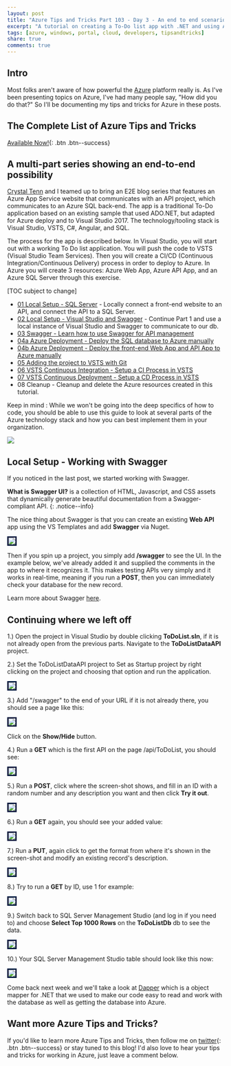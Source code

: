 ```yaml
---
layout: post
title: "Azure Tips and Tricks Part 103 - Day 3 - An end to end scenario with Azure App Service, API Apps, SQL, VSTS and CI/CD"
excerpt: "A tutorial on creating a To-Do list app with .NET and using Azure App Service, API Apps, SQL, VSTS and CI/CD"
tags: [azure, windows, portal, cloud, developers, tipsandtricks]
share: true
comments: true
---
```


## Intro

Most folks aren't aware of how powerful the [Azure](http://www.azure.com) platform really is. As I've been presenting topics on Azure, I've had many people say, "How did you do that?" So I'll be documenting my tips and tricks for Azure in these posts.

## The Complete List of Azure Tips and Tricks

[Available Now!](https://michaelcrump.net/azure-tips-and-tricks-complete-list/){: .btn .btn--success} 

## A multi-part series showing an end-to-end possibility

[Crystal Tenn](https://www.linkedin.com/in/crystal-tenn-6a0b9b67/) and I teamed up to bring an E2E blog series that features an Azure App Service website that communicates with an API project, which communicates to an Azure SQL back-end. The app is a traditional To-Do application based on an existing sample that used ADO.NET, but adapted for Azure deploy and to Visual Studio 2017. The  technology/tooling stack is Visual Studio, VSTS, C#, Angular, and SQL. 

The process for the app is described below. In Visual Studio, you will start out with a working To Do list application. You will push the code to VSTS (Visual Studio Team Services). Then you will create a CI/CD (Continuous Integration/Continuous Delivery) process in order to deploy to Azure. In Azure you will create 3 resources: Azure Web App, Azure API App, and an Azure SQL Server through this exercise. 

[TOC subject to change]

* [01 Local Setup - SQL Server](http://www.michaelcrump.net/azure-tips-and-tricks101/) - Locally connect a front-end website to an API, and connect the API to a SQL Server. 
* [02 Local Setup - Visual Studio and Swagger](http://www.michaelcrump.net/azure-tips-and-tricks102/) - Continue Part 1 and use a local instance of Visual Studio and Swagger to communicate to our db.
* [03 Swagger - Learn how to use Swagger for API management](http://www.michaelcrump.net/azure-tips-and-tricks103/)
* [04a Azure Deployment - Deploy the SQL database to Azure manually](http://www.michaelcrump.net/azure-tips-and-tricks104/)
* [04b Azure Deployment - Deploy the front-end Web App and API App to Azure manually](http://www.michaelcrump.net/azure-tips-and-tricks105/)
* [05 Adding the project to VSTS with Git](http://www.michaelcrump.net/azure-tips-and-tricks107/) 
* [06 VSTS Continuous Integration - Setup a CI Process in VSTS](http://www.michaelcrump.net/azure-tips-and-tricks108/) 
* [07 VSTS Continuous Deployment - Setup a CD Process in VSTS](http://www.michaelcrump.net/azure-tips-and-tricks109/) 
* 08 Cleanup - Cleanup and delete the Azure resources created in this tutorial.

Keep in mind : While we won't be going into the deep specifics of how to code, you should be able to use this guide to look at several parts of the Azure technology stack and how you can best implement them in your organization. 

<img src="/files/todolist-diagram.png">

## Local Setup - Working with Swagger

If you noticed in the last post, we started working with Swagger. 

**What is Swagger UI?** is a collection of HTML, Javascript, and CSS assets that dynamically generate beautiful documentation from a Swagger-compliant API. 
{: .notice--info}

The nice thing about Swagger is that you can create an existing **Web API** app using the VS Templates and add **Swagger** via Nuget. 

<img style="border:3px solid #021a40" src="/files/e2e-swagger1.jpg">

Then if you spin up a project, you simply add **/swagger** to see the UI. In the example below, we've already added it and supplied the comments in the app to where it recognizes it. This makes testing APIs very simply and it works in real-time, meaning if you run a **POST**, then you can immediately check your database for the new record. 

Learn more about Swagger [here](https://github.com/swagger-api/swagger-ui).

## Continuing where we left off

1.) Open the project in Visual Studio by double clicking **ToDoList.sln**, if it is not already open from the previous parts. Navigate to the **ToDoListDataAPI** project. 

2.) Set the ToDoListDataAPI project to Set as Startup project by right clicking on the project and choosing that option and run the application.

<img style="border:3px solid #021a40" src="/files/e2e-setstartup.jpg">

3.) Add "/swagger" to the end of your URL if it is not already there, you should see a page like this: 

<img style="border:3px solid #021a40" src="/files/e2e-swagger.jpg">

Click on the **Show/Hide** button.

4.) Run a **GET** which is the first API on the page /api/ToDoList, you should see:

<img style="border:3px solid #021a40" src="/files/e2e-02.png">

5.) Run a **POST**, click where the screen-shot shows, and fill in an ID with a random number and any description you want and then click **Try it out**.

<img style="border:3px solid #021a40" src="/files/e2e-03.png">

6.) Run a **GET** again, you should see your added value:

<img style="border:3px solid #021a40" src="/files/e2e-04.png">

7.) Run a **PUT**, again click to get the format from where it's shown in the screen-shot and modify an existing record's description.

<img style="border:3px solid #021a40" src="/files/e2e-05.png">

8.) Try to run a **GET** by ID, use 1 for example:

<img style="border:3px solid #021a40" src="/files/e2e-06.png">

9.) Switch back to SQL Server Management Studio (and log in if you need to) and choose **Select Top 1000 Rows** on the **ToDoListDb** db to see the data.

<img style="border:3px solid #021a40" src="/files/e2e-sqlselect.jpg">

10.) Your SQL Server Management Studio table should look like this now:

<img style="border:3px solid #021a40" src="/files/e2e-sqlserver.jpg">

Come back next week and we'll take a look at [Dapper](https://github.com/StackExchange/Dapper) which is a object mapper for .NET that we used to make our code easy to read and work with the database as well as getting the database into Azure.


## Want more Azure Tips and Tricks?

If you'd like to learn more Azure Tips and Tricks, then follow me on [twitter](http://twitter.com/mbcrump){: .btn .btn--success} or stay tuned to this blog! I'd also love to hear your tips and tricks for working in Azure, just leave a comment below. 